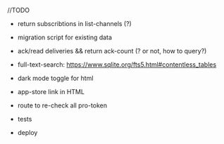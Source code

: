 

//TODO

 - return subscribtions in list-channels (?)

 - migration script for existing data

 - ack/read deliveries && return ack-count  (? or not, how to query?)

 - full-text-search: https://www.sqlite.org/fts5.html#contentless_tables

 - dark mode toggle for html
 - app-store link in HTML

 - route to re-check all pro-token

 - tests

 - deploy
